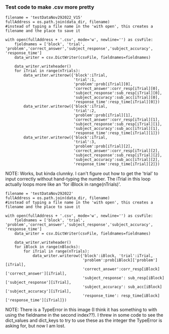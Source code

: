 ### Test code to make .csv more pretty

```
filename = 'testDataNov292022_V15'
fullAddress = os.path.join(data_dir, filename)                                  #instead of typing a file name in the 'with open', this creates a filename and the place to save it

with open(fullAddress + '.csv', mode='w', newline='') as csvFile:
    fieldnames = ['block', 'trial', 'problem','correct_answer','subject_response','subject_accuracy', 'response_time'] 
    data_writer = csv.DictWriter(csvFile, fieldnames=fieldnames)
    
    data_writer.writeheader()
    for iTrial in range(nTrials):
        data_writer.writerow({'block':iTrial,                               
                              'trial':1,
                              'problem':prob[iTrial][0],
                              'correct_answer':corr_resp[iTrial][0],
                              'subject_response':sub_resp[iTrial][0],
                              'subject_accuracy':sub_acc[iTrial][0],
                              'response_time':resp_time[iTrial][0]})
        data_writer.writerow({'block':iTrial,
                              'trial':2,
                              'problem':prob[iTrial][1],
                              'correct_answer':corr_resp[iTrial][1],
                              'subject_response':sub_resp[iTrial][1],
                              'subject_accuracy':sub_acc[iTrial][1],
                              'response_time':resp_time[iTrial][1]})
        data_writer.writerow({'block':iTrial,
                              'trial':3,
                              'problem':prob[iTrial][2],
                              'correct_answer':corr_resp[iTrial][2],
                              'subject_response':sub_resp[iTrial][2],
                              'subject_accuracy':sub_acc[iTrial][2],
                              'response_time':resp_time[iTrial][2]})
```
NOTE: Works, but kinda clunnky. I can't figure out how to get the 'trial' to input correctly without hand-typing the number. The iTrial in this loop actually loops more like an 'for iBlock in range(nTrials)'. 


```
filename = 'testDataNov292022'
fullAddress = os.path.join(data_dir, filename)                                  #instead of typing a file name in the 'with open', this creates a filename and the place to save it

with open(fullAddress + '.csv', mode='w', newline='') as csvFile:
    fieldnames = ['block', 'trial', 'problem','correct_answer','subject_response','subject_accuracy', 'response_time']
    data_writer = csv.DictWriter(csvFile, fieldnames=fieldnames)
    
    data_writer.writeheader()
    for iBlock in range(nBlocks):
        for iTrial in range(nTrials):
            data_writer.writerow({'block':iBlock, 'trial':iTrial,
                                  'problem':prob[iBlock]['problem'][iTrial],
                                  'correct_answer':corr_resp[iBlock]['correct_answer'][iTrial],
                                  'subject_response': sub_resp[iBlock]['subject_response'][iTrial],
                                  'subject_accuracy': sub_acc[iBlock]['subject_accuracy'][iTrial],
                                  'response_time': resp_time[iBlock]['response_time'][iTrial]})
```
NOTE: There is a TypeError in this image (I think it has something to with using the fieldname in the second index??). I threw in some code to see the dict_values and dict_keys to try to use these as the integer the TypeError is asking for, but now I am lost.
